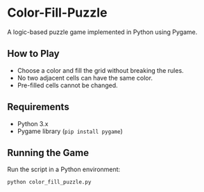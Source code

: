 # Color-Fill-Puzzle
A logic-based puzzle game implemented in Python using Pygame.

## How to Play
- Choose a color and fill the grid without breaking the rules.
- No two adjacent cells can have the same color.
- Pre-filled cells cannot be changed.

## Requirements
- Python 3.x
- Pygame library (`pip install pygame`)

## Running the Game
Run the script in a Python environment:
```bash
python color_fill_puzzle.py

